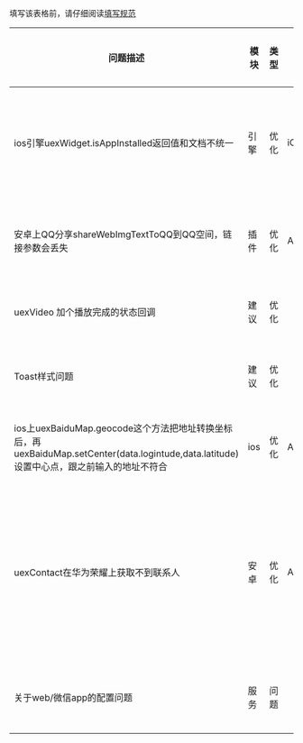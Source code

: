 
填写该表格前，请仔细阅读[填写规范](https://github.com/code4appcan/issue-list)

| 问题描述 | 模块 | 类型 | 平台 | 引擎版本 | 插件版本 | 手机系统版本 | 测试步骤 | 问题链接 | case或截图链接 | 提交人 | 提交时间 | 处理人 | 开始时间 | 截止时间 | 备注 |
|-----|-----|-----|-----|-----|-----|-----|-----|-----|-----|-----|-----|-----|-----|-----|-----|
| ios引擎uexWidget.isAppInstalled返回值和文档不统一 | 引擎 | 优化 | iOS | ios\_Engine\_3.4\_160622_01 |  | iphone6 9.3.2 | uexWidget.isAppInstalled返回值alert出来是true和false，而不是0和1 | [论坛链接](http://bbs.appcan.cn/forum.php?mod=viewthread&tid=51135&extra=&page=1) |  | 陆情 | 2016.7.13 10：50 |  |  |  | 已经和康立反馈过 |
| 安卓上QQ分享shareWebImgTextToQQ到QQ空间，链接参数会丢失 | 插件 | 优化 | Android | sdksuit_3.3_160624_01 | 3.0.6 | 小米4.4.4 | 分享到QQ空间后，点击了解地址，后面参数丢失，本来是http://www.baidu.com?sid=123，分享后变成了http://www.baidu.com? |  |  | 高山依秀 |2016.7.13 16：59 |  |  |  | 跟叶飞反馈过 |
| uexVideo 加个播放完成的状态回调 | 建议 | 优化 |  |  |  |  | 播放器没有播放完成的状态 |[论坛链接](http://bbs.appcan.cn/forum.php?mod=viewthread&tid=51169&extra=page%3D1%26filter%3Dsortid%26sortid%3D19)  |  | 王世娟 |2016.7.13 18：00 |  |  |  |  |
| Toast样式问题 | 建议 | 优化 |  |  |  |  | 能否优化下uexWindow.toast这个控件，让开发可以设置它的背景和字体颜色，以及字体大小 |[论坛链接](http://bbs.appcan.cn/forum.php?mod=viewthread&tid=51244&highlight=toas)  |  | 王世娟 |2016.7.13 18：00 |  |  |  |  |
| ios上uexBaiduMap.geocode这个方法把地址转换坐标后，再uexBaiduMap.setCenter(data.logintude,data.latitude)设置中心点，跟之前输入的地址不符合 | ios | 优化 | Android | sdksuit_3.4_160622_01 | 3.1.18 | iPhone6 9.2 | 地址转换成经纬度之后，再设置中心点，两次的地址不一样，相差很大 |  |  | 高山依秀 |2016.7.13 18：20 |  |  |  | 还没有反馈 |
| uexContact在华为荣耀上获取不到联系人 | 安卓 | 优化 | Android |  | 3.0.6 | 荣耀7i和mate7 |  |  |[论坛链接](http://bbs.appcan.cn/forum.php?mod=viewthread&tid=50404&extra=)  | 高山依秀 |2016.7.14 14：08 |  |  |  | 没有找到用户反映的机型测试 |
|关于web/微信app的配置问题 | 服务 | 问题 |  |  |  |  | 文档很粗略，第一次研究公众号里面放appcan的页面，很多功能都不支持呢。 |  |  | 王世娟 |2016.7.14 18：20 |  |  |  | 还没有反馈 |



